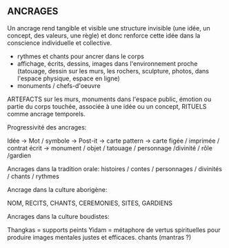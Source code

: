 ## ANCRAGES

Un ancrage rend tangible et visible une structure invisible (une idée, un concept, des valeurs, une règle) et donc renforce cette idée dans la conscience individuelle et collective.

- rythmes et chants pour ancrer dans le corps
- affichage, écrits, dessins, images dans l'environnement proche (tatouage,  dessin sur les murs, les rochers, sculpture, photos, dans l'espace physique, espace en ligne)
- monuments / chefs-d'oeuvre

ARTEFACTS sur les murs, monuments dans l'espace public, émotion ou partie du corps touchée, associée à une idée ou un concept, RITUELS comme ancrage temporels.

Progressivité des ancrages:

Idée -> Mot / symbole -> Post-it -> carte pattern -> carte figée / imprimée / contrat écrit -> monument / objet / tatouage / personnage /divinité / rôle /gardien

Ancrages dans la tradition orale: histoires / contes / personnages / divinités / chants / rythmes


Ancrage dans la culture aborigène:

NOM, RECITS, CHANTS, CEREMONIES, SITES, GARDIENS

Ancrages dans la culture boudistes:

Thangkas = supports peints
Yidam = métaphore de vertus spirituelles pour produire images mentales justes et efficaces.
chants (mantras ?)
